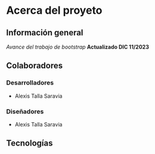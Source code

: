 # Acerca del proyeto 
## Información general
*Avance del trabajo de bootstrap*
**Actualizado DIC 11/2023**
## Colaboradores
### Desarrolladores
* Alexis Talla Saravia
### Diseñadores
* Alexis Talla Saravia
## Tecnologías